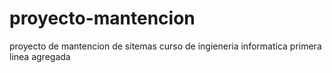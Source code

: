 # proyecto-mantencion
proyecto de mantencion de sitemas curso de ingieneria informatica 
primera linea agregada
